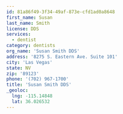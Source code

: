 ```yaml
---
id: 81a86f49-3f34-49af-873e-cfd1ad0a8648
first_name: Susan
last_name: Smith
license: DDS
services:
  - dentist
category: dentists
org_name: 'Susan Smith DDS'
address: '8275 S. Eastern Ave. Suite 101'
city: 'Las Vegas'
state: NV
zip: '89123'
phone: '(702) 967-1700'
title: 'Susan Smith DDS'
_geoloc:
  lng: -115.14848
  lat: 36.026532
---
```

